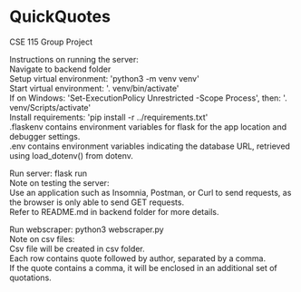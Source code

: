 # QuickQuotes
CSE 115 Group Project

Instructions on running the server:  
Navigate to backend folder  
Setup virtual environment: 'python3 -m venv venv'  
Start virtual environment: '. venv/bin/activate'  
If on Windows: 'Set-ExecutionPolicy Unrestricted -Scope Process', then: '. venv/Scripts/activate'  
Install requirements: 'pip install -r ../requirements.txt'  
.flaskenv contains environment variables for flask for the app location and debugger settings.  
.env contains environment variables indicating the database URL, retrieved using load_dotenv() from dotenv.    

Run server: flask run  
Note on testing the server:  
Use an application such as Insomnia, Postman, or Curl to send requests, as the browser is only able to send GET requests.  
Refer to README.md in backend folder for more details.

Run webscraper: python3 webscraper.py  
Note on csv files:  
Csv file will be created in csv folder.  
Each row contains quote followed by author, separated by a comma.  
If the quote contains a comma, it will be enclosed in an additional set of quotations.
